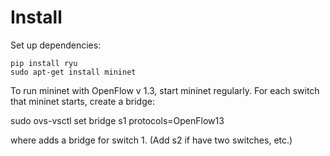 Install
=============

Set up dependencies:

    pip install ryu
    sudo apt-get install mininet 

    
To run mininet with OpenFlow v 1.3, start mininet regularly.  For each
switch that mininet starts, create a bridge:

  sudo ovs-vsctl set bridge s1 protocols=OpenFlow13

where adds a bridge for switch 1.  (Add s2 if have two switches, etc.)
